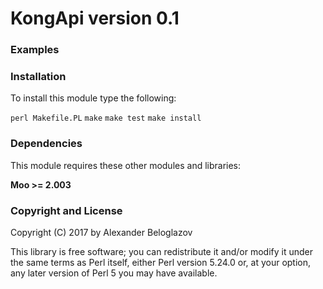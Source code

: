 KongApi version 0.1
====================

### Examples



### Installation

To install this module type the following:

   `perl Makefile.PL`
   `make`
   `make test`
   `make install`

### Dependencies

This module requires these other modules and libraries:

  **Moo >= 2.003**

### Copyright and License

Copyright (C) 2017 by Alexander Beloglazov

This library is free software; you can redistribute it and/or modify
it under the same terms as Perl itself, either Perl version 5.24.0 or,
at your option, any later version of Perl 5 you may have available.
